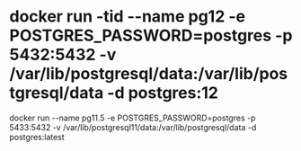 # docker run -tid --name pg12 -e POSTGRES_PASSWORD=postgres -p 5432:5432 -v /var/lib/postgresql/data:/var/lib/postgresql/data -d postgres:12


docker run --name pg11.5 -e POSTGRES_PASSWORD=postgres -p 5433:5432 -v /var/lib/postgresql11/data:/var/lib/postgresql/data -d postgres:latest
